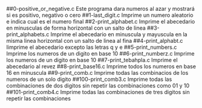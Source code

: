 ##0-positive_or_negative.c
Este programa dara numeros al azar y mostrará si es positivo, negativo o cero
##1-last_digit.c
Imprime un numero aleatorio e indica cual es el numero final
##2-print_alphabet.c
Imprime el abecedario en minusculas de forma horizontal con un salto de linea
##3-print_alphabets.c
Imprime el abecedario en minuscula y mayuscula en la misma linea horizontal con un salto de linea al fina
##4-print_alphabt.c
Iimprime el abecedario excepto las letras q y e
##5-print_numbers.c
Imprime los numeros de un digito en base 10
##6-print_numberz.c
Imprime los numeros de un digito en base 10
##7-print_tebahpla.c
Imprime el abecedario al revez
##8-print_base16.c
Imprime todos los numeros en base 16 en minuscula
##9-print_comb.c
Imprime todas las combinacios de los numeros de un solo digito
##100-print_comb3.c
Imprime todas las combinaciones de dos digitos sin repetir las combinaciones como 01 y 10
##101-print_comb4.c
Imprime todas las combinaciones de tres digitos sin repetir las combinaciones

